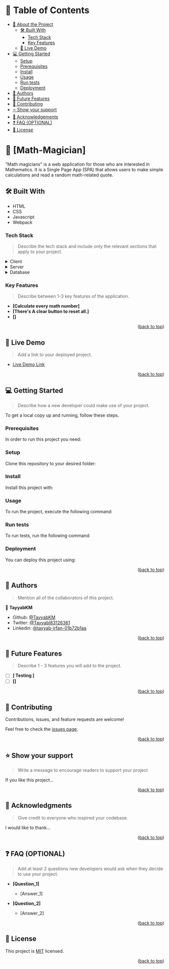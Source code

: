 <a name="readme-top"></a>



# 📗 Table of Contents

- [📖 About the Project](#about-project)
  - [🛠 Built With](#built-with)
    - [Tech Stack](#tech-stack)
    - [Key Features](#key-features)
  - [🚀 Live Demo](#live-demo)
- [💻 Getting Started](#getting-started)
  - [Setup](#setup)
  - [Prerequisites](#prerequisites)
  - [Install](#install)
  - [Usage](#usage)
  - [Run tests](#run-tests)
  - [Deployment](#triangular_flag_on_post-deployment)
- [👥 Authors](#authors)
- [🔭 Future Features](#future-features)
- [🤝 Contributing](#contributing)
- [⭐️ Show your support](#support)
- [🙏 Acknowledgements](#acknowledgements)
- [❓ FAQ (OPTIONAL)](#faq)
- [📝 License](#license)



# 📖 [Math-Magician] <a name="about-project"></a>

>
"Math magicians" is a web application for those who are interested in Mathematics. It is a Single Page App (SPA) that allows users to make simple calculations and read a random math-related quote.

## 🛠 Built With <a name="built-with"></a>

- HTML
- CSS
- Javascript
- Webpack 

### Tech Stack <a name="tech-stack"></a>

> Describe the tech stack and include only the relevant sections that apply to your project.

<details>
  <summary>Client</summary>
  <ul>
    <li><a href="https://reactjs.org/">React.js</a></li>
  </ul>
</details>

<details>
  <summary>Server</summary>
  <ul>
    <li><a href="https://expressjs.com/">Express.js</a></li>
  </ul>
</details>

<details>
<summary>Database</summary>
  <ul>
    <li><a href="https://www.postgresql.org/">PostgreSQL</a></li>
  </ul>
</details>


### Key Features <a name="key-features"></a>

> Describe between 1-3 key features of the application.

- **[Calculate every math number]**
- **[There's A clear button to reset all.]**
- **[]**

<p align="right">(<a href="#readme-top">back to top</a>)</p>


## 🚀 Live Demo <a name="live-demo"></a>

> Add a link to your deployed project.

- [Live Demo Link](https://yourdeployedapplicationlink.com)

<p align="right">(<a href="#readme-top">back to top</a>)</p>



## 💻 Getting Started <a name="getting-started"></a>

> Describe how a new developer could make use of your project.

To get a local copy up and running, follow these steps.

### Prerequisites

In order to run this project you need:



### Setup

Clone this repository to your desired folder:



### Install

Install this project with:


### Usage

To run the project, execute the following command:


### Run tests

To run tests, run the following command:


### Deployment

You can deploy this project using:


<p align="right">(<a href="#readme-top">back to top</a>)</p>


## 👥 Authors <a name="authors"></a>

> Mention all of the collaborators of this project.

👤 **TayyabKM**

- Github: [@TayyabKM](https://github.com/TayyabKM)
- Twitter: [@TayyabI83126361](https://twitter.com/TayyabI83126361)
- Linkedin: [@tayyab-irfan-01b72b1aa](https://www.linkedin.com/in/tayyab-irfan-01b72b1aa/)

<p align="right">(<a href="#readme-top">back to top</a>)</p>



## 🔭 Future Features <a name="future-features"></a>

> Describe 1 - 3 features you will add to the project.

- [ ] **[ Testing ]**
- [ ] **[]**

<p align="right">(<a href="#readme-top">back to top</a>)</p>



## 🤝 Contributing <a name="contributing"></a>

Contributions, issues, and feature requests are welcome!

Feel free to check the [issues page](../../issues/).

<p align="right">(<a href="#readme-top">back to top</a>)</p>



## ⭐️ Show your support <a name="support"></a>

> Write a message to encourage readers to support your project

If you like this project...

<p align="right">(<a href="#readme-top">back to top</a>)</p>



## 🙏 Acknowledgments <a name="acknowledgements"></a>

> Give credit to everyone who inspired your codebase.

I would like to thank...

<p align="right">(<a href="#readme-top">back to top</a>)</p>



## ❓ FAQ (OPTIONAL) <a name="faq"></a>

> Add at least 2 questions new developers would ask when they decide to use your project.

- **[Question_1]**

  - [Answer_1]

- **[Question_2]**

  - [Answer_2]

<p align="right">(<a href="#readme-top">back to top</a>)</p>



## 📝 License <a name="license"></a>

This project is [MIT](./license) licensed.


<p align="right">(<a href="#readme-top">back to top</a>)</p>